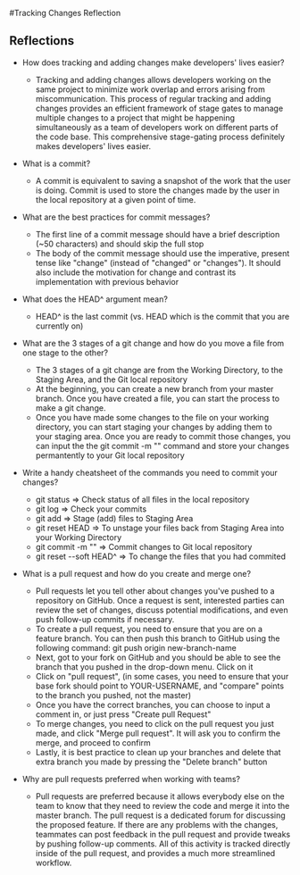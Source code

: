 #Tracking Changes Reflection

## Reflections 
- How does tracking and adding changes make developers' lives easier?
  - Tracking and adding changes allows developers working on the same project to minimize work overlap and errors arising from miscommunication. This process of regular tracking and adding changes provides an efficient framework of stage gates to manage multiple changes to a project that might be happening simultaneously as a team of developers work on different parts of the code base. This comprehensive stage-gating process definitely makes developers' lives easier.

- What is a commit?
  - A commit is equivalent to saving a snapshot of the work that the user is doing. Commit is used to store the changes made by the user in the local repository at a given point of time.

- What are the best practices for commit messages?
  - The first line of a commit message should have a brief description (~50 characters) and should skip the full stop
  - The body of the commit message should use the imperative, present tense like "change" (instead of "changed" or "changes"). It should also include the motivation for change and contrast its implementation with previous behavior

- What does the HEAD^ argument mean?
  - HEAD^ is the last commit (vs. HEAD which is the commit that you are currently on) 

- What are the 3 stages of a git change and how do you move a file from one stage to the other?
  - The 3 stages of a git change are from the Working Directory, to the Staging Area, and the Git local repository
  - At the beginning, you can create a new branch from your master branch. Once you have created a file, you can start the process to make a git change. 
  - Once you have made some changes to the file on your working directory, you can start staging your changes by adding them to your staging area. Once you are ready to commit those changes, you can input the the git commit -m "<message>" command and store your changes permantently to your Git local repository

- Write a handy cheatsheet of the commands you need to commit your changes?
  - git status => Check status of all files in the local repository
  - git log => Check your commits
  - git add <filename> => Stage (add) files to Staging Area
  - git reset HEAD <filename> => To unstage your files back from Staging Area into your Working Directory
  - git commit -m "<message>" => Commit changes to Git local repository
  - git reset --soft HEAD^ => To change the files that you had commited


- What is a pull request and how do you create and merge one?
  - Pull requests let you tell other about changes you've pushed to a repository on GitHub. Once a request is sent, interested parties can review the set of changes, discuss potential modifications, and even push follow-up commits if necessary.
  - To create a pull request, you need to ensure that you are on a feature branch. You can then push this branch to GitHub using the following command: git push origin new-branch-name
  - Next, got to your fork on GitHub and you should be able to see the branch that you pushed in the drop-down menu. Click on it
  - Click on "pull request", (in some cases, you need to ensure that your base fork should point to YOUR-USERNAME, and "compare" points to the branch you pushed, not the master)
  - Once you have the correct branches, you can choose to input a comment in, or just press "Create pull Request"
  - To merge changes, you need to click on the pull request you just made, and click "Merge pull request". It will ask you to confirm the merge, and proceed to confirm
  - Lastly, it is best practice to clean up your branches and delete that extra branch you made by pressing the "Delete branch" button

- Why are pull requests preferred when working with teams?
  - Pull requests are preferred because it allows everybody else on the team to know that they need to review the code and merge it into the master branch. The pull request is a dedicated forum for discussing the proposed feature. If there are any problems with the changes, teammates can post feedback in the pull request and provide tweaks by pushing follow-up comments. All of this activity is tracked directly inside of the pull request, and provides a much more streamlined workflow.